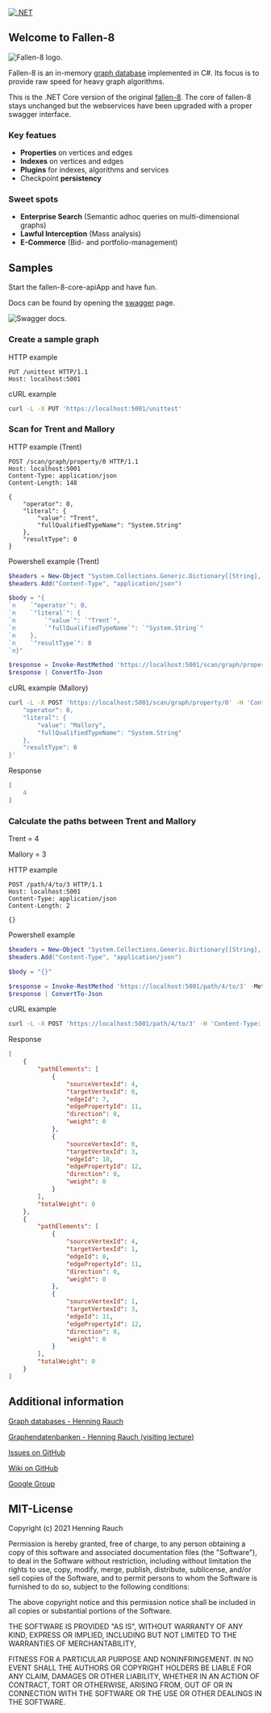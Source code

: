 [![.NET](https://github.com/cosh/fallen-8-core/actions/workflows/buildAndTest.yml/badge.svg?branch=main)](https://github.com/cosh/fallen-8-core/actions/workflows/buildAndTest.yml)

## Welcome to Fallen-8

![Fallen-8 logo.](https://raw.githubusercontent.com/cosh/fallen-8-core/main/pics/F8White.svg)

Fallen-8 is an in-memory [graph database](http://en.wikipedia.org/wiki/Graph_database) implemented in C#. Its focus is to provide raw speed for heavy graph algorithms.

This is the .NET Core version of the original [fallen-8](https://github.com/cosh/fallen-8). The core of fallen-8 stays unchanged but the webservices have been upgraded with a proper swagger interface.

### Key featues
* **Properties** on vertices and edges 
* **Indexes** on vertices and edges
* **Plugins** for indexes, algorithms and services
* Checkpoint **persistency**

### Sweet spots
* **Enterprise Search** (Semantic adhoc queries on multi-dimensional graphs)
* **Lawful Interception** (Mass analysis)
* **E-Commerce** (Bid- and portfolio-management)

## Samples
Start the fallen-8-core-apiApp and have fun.

Docs can be found by opening the [swagger](https://localhost:5001/swagger/index.html) page.

![Swagger docs.](https://raw.githubusercontent.com/cosh/fallen-8-core/main/pics/swaggerDoc.png)

### Create a sample graph

HTTP example
```http
PUT /unittest HTTP/1.1
Host: localhost:5001
```

cURL example
```bash
curl -L -X PUT 'https://localhost:5001/unittest'
```

### Scan for Trent and Mallory

HTTP example (Trent)
```http
POST /scan/graph/property/0 HTTP/1.1
Host: localhost:5001
Content-Type: application/json
Content-Length: 148

{
    "operator": 0,
    "literal": {
        "value": "Trent",
        "fullQualifiedTypeName": "System.String"
    },
    "resultType": 0
}
```

Powershell example (Trent)
```powershell
$headers = New-Object "System.Collections.Generic.Dictionary[[String],[String]]"
$headers.Add("Content-Type", "application/json")

$body = "{
`n    `"operator`": 0,
`n    `"literal`": {
`n        `"value`": `"Trent`",
`n        `"fullQualifiedTypeName`": `"System.String`"
`n    },
`n    `"resultType`": 0
`n}"

$response = Invoke-RestMethod 'https://localhost:5001/scan/graph/property/0' -Method 'POST' -Headers $headers -Body $body
$response | ConvertTo-Json
```

cURL example (Mallory)
```bash
curl -L -X POST 'https://localhost:5001/scan/graph/property/0' -H 'Content-Type: application/json' --data-raw '{
    "operator": 0,
    "literal": {
        "value": "Mallory",
        "fullQualifiedTypeName": "System.String"
    },
    "resultType": 0
}'
```

Response
```json
[
    4
]
```

### Calculate the paths between Trent and Mallory

Trent = 4

Mallory = 3

HTTP example
```http
POST /path/4/to/3 HTTP/1.1
Host: localhost:5001
Content-Type: application/json
Content-Length: 2

{}
```

Powershell example
```powershell
$headers = New-Object "System.Collections.Generic.Dictionary[[String],[String]]"
$headers.Add("Content-Type", "application/json")

$body = "{}"

$response = Invoke-RestMethod 'https://localhost:5001/path/4/to/3' -Method 'POST' -Headers $headers -Body $body
$response | ConvertTo-Json
```

cURL example
```bash
curl -L -X POST 'https://localhost:5001/path/4/to/3' -H 'Content-Type: application/json' --data-raw '{}'
```

Response
```json
[
    {
        "pathElements": [
            {
                "sourceVertexId": 4,
                "targetVertexId": 0,
                "edgeId": 7,
                "edgePropertyId": 11,
                "direction": 0,
                "weight": 0
            },
            {
                "sourceVertexId": 0,
                "targetVertexId": 3,
                "edgeId": 10,
                "edgePropertyId": 12,
                "direction": 0,
                "weight": 0
            }
        ],
        "totalWeight": 0
    },
    {
        "pathElements": [
            {
                "sourceVertexId": 4,
                "targetVertexId": 1,
                "edgeId": 8,
                "edgePropertyId": 11,
                "direction": 0,
                "weight": 0
            },
            {
                "sourceVertexId": 1,
                "targetVertexId": 3,
                "edgeId": 11,
                "edgePropertyId": 12,
                "direction": 0,
                "weight": 0
            }
        ],
        "totalWeight": 0
    }
]
```

## Additional information

[Graph databases - Henning Rauch](http://www.slideshare.net/HenningRauch/graphdatabases)

[Graphendatenbanken - Henning Rauch (visiting lecture)](http://www.slideshare.net/HenningRauch/vorlesung-graphendatenbanken-an-der-universitt-hof)

[Issues on GitHub](https://github.com/cosh/fallen-8/issues)

[Wiki on GitHub](https://github.com/cosh/fallen-8/wiki)

[Google Group](https://groups.google.com/d/forum/fallen-8)

## MIT-License
Copyright (c) 2021 Henning Rauch

Permission is hereby granted, free of charge, to any person obtaining a copy of this software and associated documentation files (the "Software"), to deal in the Software without restriction, including without limitation the rights to use, copy, modify, merge, publish, distribute, sublicense, and/or sell copies of the Software, and to permit persons to whom the Software is furnished to do so, subject to the following conditions:

The above copyright notice and this permission notice shall be included in all copies or substantial portions of the Software.

THE SOFTWARE IS PROVIDED "AS IS", WITHOUT WARRANTY OF ANY KIND, EXPRESS OR IMPLIED, INCLUDING BUT NOT LIMITED TO THE WARRANTIES OF MERCHANTABILITY,

FITNESS FOR A PARTICULAR PURPOSE AND NONINFRINGEMENT. IN NO EVENT SHALL THE AUTHORS OR COPYRIGHT HOLDERS BE LIABLE FOR ANY CLAIM, DAMAGES OR OTHER LIABILITY, WHETHER IN AN ACTION OF CONTRACT, TORT OR OTHERWISE, ARISING FROM, OUT OF OR IN CONNECTION WITH THE SOFTWARE OR THE USE OR OTHER DEALINGS IN THE SOFTWARE.
